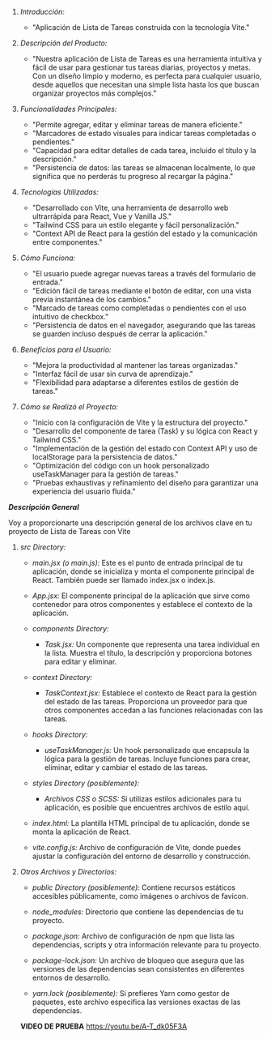 1. *Introducción:*
   - "Aplicación de Lista de Tareas construida con la tecnología Vite."

2. *Descripción del Producto:*
   - "Nuestra aplicación de Lista de Tareas es una herramienta intuitiva y fácil de usar para gestionar tus tareas diarias, proyectos y metas. Con un diseño limpio y moderno, es perfecta para cualquier usuario, desde aquellos que necesitan una simple lista hasta los que buscan organizar proyectos más complejos."

3. *Funcionalidades Principales:*
   - "Permite agregar, editar y eliminar tareas de manera eficiente."
   - "Marcadores de estado visuales para indicar tareas completadas o pendientes."
   - "Capacidad para editar detalles de cada tarea, incluido el título y la descripción."
   - "Persistencia de datos: las tareas se almacenan localmente, lo que significa que no perderás tu progreso al recargar la página."

4. *Tecnologías Utilizadas:*
   - "Desarrollado con Vite, una herramienta de desarrollo web ultrarrápida para React, Vue y Vanilla JS."
   - "Tailwind CSS para un estilo elegante y fácil personalización."
   - "Context API de React para la gestión del estado y la comunicación entre componentes."

5. *Cómo Funciona:*
   - "El usuario puede agregar nuevas tareas a través del formulario de entrada."
   - "Edición fácil de tareas mediante el botón de editar, con una vista previa instantánea de los cambios."
   - "Marcado de tareas como completadas o pendientes con el uso intuitivo de checkbox."
   - "Persistencia de datos en el navegador, asegurando que las tareas se guarden incluso después de cerrar la aplicación."

6. *Beneficios para el Usuario:*
   - "Mejora la productividad al mantener las tareas organizadas."
   - "Interfaz fácil de usar sin curva de aprendizaje."
   - "Flexibilidad para adaptarse a diferentes estilos de gestión de tareas."

7. *Cómo se Realizó el Proyecto:*
   - "Inicio con la configuración de Vite y la estructura del proyecto."
   - "Desarrollo del componente de tarea (Task) y su lógica con React y Tailwind CSS."
   - "Implementación de la gestión del estado con Context API y uso de localStorage para la persistencia de datos."
   - "Optimización del código con un hook personalizado useTaskManager para la gestión de tareas."
   - "Pruebas exhaustivas y refinamiento del diseño para garantizar una experiencia del usuario fluida."



***Descripción General***

   Voy a proporcionarte una descripción general de los archivos clave en tu proyecto de Lista de Tareas con Vite

1. *src Directory:*
   - *main.jsx (o main.js):* Este es el punto de entrada principal de tu aplicación, donde se inicializa y monta el componente principal de React. También puede ser llamado index.jsx o index.js.

   - *App.jsx:* El componente principal de la aplicación que sirve como contenedor para otros componentes y establece el contexto de la aplicación.

   - *components Directory:*
     - *Task.jsx:* Un componente que representa una tarea individual en la lista. Muestra el título, la descripción y proporciona botones para editar y eliminar.

   - *context Directory:*
     - *TaskContext.jsx:* Establece el contexto de React para la gestión del estado de las tareas. Proporciona un proveedor para que otros componentes accedan a las funciones relacionadas con las tareas.

   - *hooks Directory:*
     - *useTaskManager.js:* Un hook personalizado que encapsula la lógica para la gestión de tareas. Incluye funciones para crear, eliminar, editar y cambiar el estado de las tareas.

   - *styles Directory (posiblemente):*
     - *Archivos CSS o SCSS:* Si utilizas estilos adicionales para tu aplicación, es posible que encuentres archivos de estilo aquí.

   - *index.html:* La plantilla HTML principal de tu aplicación, donde se monta la aplicación de React.

   - *vite.config.js:* Archivo de configuración de Vite, donde puedes ajustar la configuración del entorno de desarrollo y construcción.

2. *Otros Archivos y Directorios:*
   - *public Directory (posiblemente):* Contiene recursos estáticos accesibles públicamente, como imágenes o archivos de favicon.

   - *node_modules:* Directorio que contiene las dependencias de tu proyecto.

   - *package.json:* Archivo de configuración de npm que lista las dependencias, scripts y otra información relevante para tu proyecto.

   - *package-lock.json:* Un archivo de bloqueo que asegura que las versiones de las dependencias sean consistentes en diferentes entornos de desarrollo.

   - *yarn.lock (posiblemente):* Si prefieres Yarn como gestor de paquetes, este archivo especifica las versiones exactas de las dependencias.


   **VIDEO DE PRUEBA**
   https://youtu.be/A-T_dk05F3A